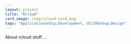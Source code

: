 ```yaml
---
layout: project
title: "Rcloud"
card_image: /img/rcloud-card.png
tags: "Application&nbsp;Development, UI/UX&nbsp;Design"
---
```


About rcloud stuff ...